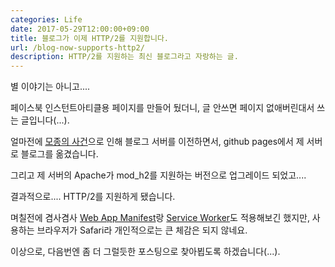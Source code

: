 ```yaml
---
categories: Life
date: 2017-05-29T12:00:00+09:00
title: 블로그가 이제 HTTP/2를 지원합니다.
url: /blog-now-supports-http2/
description: HTTP/2를 지원하는 최신 블로그라고 자랑하는 글.
---
```


별 이야기는 아니고....

페이스북 인스턴트아티클용 페이지를 만들어 뒀더니, 글 안쓰면 페이지 없애버린대서 쓰는 글입니다(...).

얼마전에 [모종의 사건](https://blog.niceb5y.net/the-cloudbleed-problem/)으로 인해 블로그 서버를 이전하면서, github pages에서 제 서버로 블로그를 옮겼습니다.

그리고 제 서버의 Apache가 mod_h2를 지원하는 버전으로 업그레이드 되었고....

결과적으로.... HTTP/2를 지원하게 됐습니다.

며칠전에 겸사겸사 [Web App Manifest](https://developer.mozilla.org/ko/docs/Web/Manifest)랑 [Service Worker](https://developer.mozilla.org/en-US/docs/Web/API/Service_Worker_API)도 적용해보긴 했지만, 사용하는 브라우저가 Safari라 개인적으로는 큰 체감은 되지 않네요.

이상으로, 다음번엔 좀 더 그럴듯한 포스팅으로 찾아뵙도록 하겠습니다(...).

